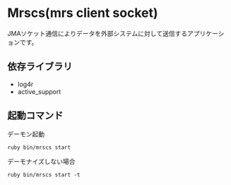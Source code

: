 # Mrscs(mrs client socket)

JMAソケット通信によりデータを外部システムに対して送信するアプリケーションです。

## 依存ライブラリ

* log4r
* active_support

## 起動コマンド

デーモン起動

    ruby bin/mrscs start

デーモナイズしない場合

    ruby bin/mrscs start -t

